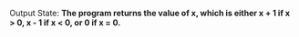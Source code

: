Output State: **The program returns the value of x, which is either x + 1 if x > 0, x - 1 if x < 0, or 0 if x = 0.**